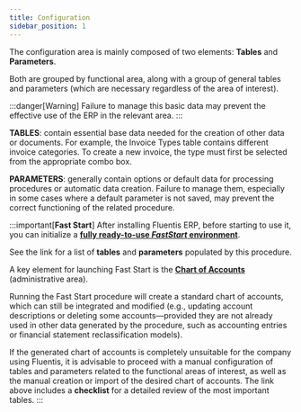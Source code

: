 ```yaml
---
title: Configuration
sidebar_position: 1
---
```


The configuration area is mainly composed of two elements: **Tables** and **Parameters**.

Both are grouped by functional area, along with a group of general tables and parameters (which are necessary regardless of the area of interest).

:::danger[Warning]
Failure to manage this basic data may prevent the effective use of the ERP in the relevant area.
:::

**TABLES**: contain essential base data needed for the creation of other data or documents. For example, the Invoice Types table contains different invoice categories. To create a new invoice, the type must first be selected from the appropriate combo box.

**PARAMETERS**: generally contain options or default data for processing procedures or automatic data creation. Failure to manage them, especially in some cases where a default parameter is not saved, may prevent the correct functioning of the related procedure.

:::important[**Fast Start**]
After installing Fluentis ERP, before starting to use it, you can initialize a [**fully ready-to-use *FastStart* environment**](/docs/guide/fast-start).

See the link for a list of **tables** and **parameters** populated by this procedure.

A key element for launching Fast Start is the [**Chart of Accounts**](/docs/erp-home/registers/accounting/analytic-chart-of-accounts) (administrative area).

Running the Fast Start procedure will create a standard chart of accounts, which can still be integrated and modified (e.g., updating account descriptions or deleting some accounts—provided they are not already used in other data generated by the procedure, such as accounting entries or financial statement reclassification models). 

If the generated chart of accounts is completely unsuitable for the company using Fluentis, it is advisable to proceed with a manual configuration of tables and parameters related to the functional areas of interest, as well as the manual creation or import of the desired chart of accounts. The link above includes a **checklist** for a detailed review of the most important tables.
:::

